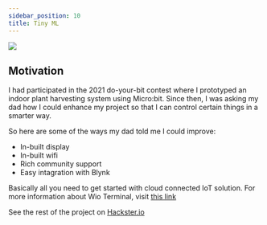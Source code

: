 ```yaml
---
sidebar_position: 10
title: Tiny ML
---
```


![](https://hackster.imgix.net/uploads/attachments/1336803/img_4735_D9QLZKJ0SH.jpg?auto=compress%2Cformat&w=740&h=555&fit=max)

## Motivation

I had participated in the 2021 do-your-bit contest where I prototyped an indoor plant harvesting system using Micro:bit. Since then, I was asking my dad how I could enhance my project so that I can control certain things in a smarter way.

So here are some of the ways my dad told me I could improve:
- In-built display
- In-built wifi
- Rich community support
- Easy intagration with Blynk

Basically all you need to get started with cloud connected IoT solution. For more information about Wio Terminal, visit [this link](https://www.seeedstudio.com/Wio-Terminal-p-4509.html)

See the rest of the project on [Hackster.io](https://www.hackster.io/mithun-das/smart-indoor-harvesting-using-wio-terminal-blynk-0da85d)